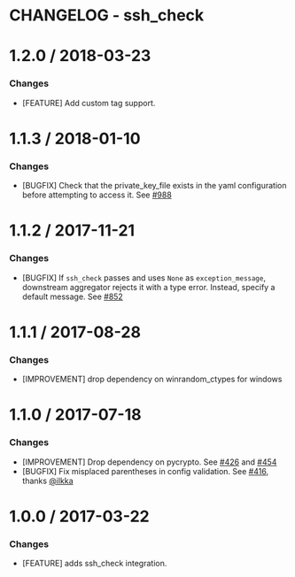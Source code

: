 # CHANGELOG - ssh_check

1.2.0 / 2018-03-23
==================

### Changes

* [FEATURE] Add custom tag support.

1.1.3 / 2018-01-10 
==================

### Changes

* [BUGFIX] Check that the private_key_file exists in the yaml configuration before attempting to access it. See [#988][]

1.1.2 / 2017-11-21
==================

### Changes

* [BUGFIX] If `ssh_check` passes and uses `None` as `exception_message`, downstream aggregator rejects it with a type error. 
  Instead, specify a default message. See [#852][]

1.1.1 / 2017-08-28
==================

### Changes

* [IMPROVEMENT] drop dependency on winrandom_ctypes for windows

1.1.0 / 2017-07-18
==================

### Changes

* [IMPROVEMENT] Drop dependency on pycrypto. See [#426][] and [#454][]
* [BUGFIX] Fix misplaced parentheses in config validation. See [#416][], thanks [@ilkka][]

1.0.0 / 2017-03-22
==================

### Changes

* [FEATURE] adds ssh_check integration.

<!--- The following link definition list is generated by PimpMyChangelog --->
[#416]: https://github.com/DataDog/integrations-core/issues/416
[#426]: https://github.com/DataDog/integrations-core/issues/426
[#454]: https://github.com/DataDog/integrations-core/issues/454
[#852]: https://github.com/DataDog/integrations-core/issues/852
[#988]: https://github.com/DataDog/integrations-core/issues/988
[@ilkka]: https://github.com/ilkka
